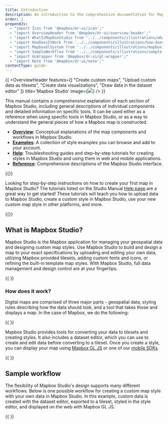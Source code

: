 ```yaml
---
title: Introduction
description: An introduction to the comprehensive documentation for Mapbox Studio.
order: 1
prependJs:
  - "import Icon from '@mapbox/mr-ui/icon';"
  - "import OverviewHeader from '@mapbox/dr-ui/overview-header';"
  - "import WhatIsMapboxStudio from '../../components/illustrations/what-is-mapbox-studio';"
  - "import HowDoesItWork from '../../components/illustrations/how-does-it-work';"
  - "import MapboxGlSystem from '../../components/illustrations/mapbox-gl-system';"
  - "import SampleWorkflow from '../../components/illustrations/sample-workflow';"
  - "import GLWrapper from '@mapbox/dr-ui/gl-wrapper';"
  - "import Note from '@mapbox/dr-ui/note';"
contentType: guide
---
```


{{
    <OverviewHeader
      features={[
        "Create custom maps",
        "Upload custom data as tilesets",
        "Create data visualizations",
        "Draw data in the dataset editor"
      ]}
      title='Mapbox Studio'
      image={<img
        width={1000}
        src="/studio-manual/img/studio/studio-manual-header.png"
      />}
    />
}}

This manual contains a comprehensive explanation of each section of Mapbox Studio, including general descriptions of individual components and detailed information on specific tools. It can be used either as a reference when using specific tools in Mapbox Studio, or as a way to understand the general pieces of how a Mapbox map is constructed.

- [**Overview**](/studio-manual/overview/): Conceptual explanations of the map components and workflows in Mapbox Studio.
- [**Examples**](/studio-manual/examples/): A collection of style examples you can browse and add to your account.
- [**Help**](/studio-manual/help/): Troubleshooting guides and step-by-step tutorials for creating styles in Mapbox Studio and using them in web and mobile applications.
- [**Reference**](/studio-manual/reference/): Comprehensive descriptions of the Mapbox Studio interface.

{{<Note title="Step-by-step tutorials">}}
<!-- copyeditor disable great-->
Looking for step-by-step instructions on how to create your first map in Mapbox Studio? The tutorials listed on the Studio Manual [Help page](/studio-manual/help/) are a great way to get started! These tutorials will teach you how to upload data to Mapbox Studio, create a custom style in Mapbox Studio, use your new custom map style in other platforms, and more.
<!-- copyeditor enable great-->
{{</Note>}}


## What is Mapbox Studio?

Mapbox Studio is the Mapbox application for managing your geospatial data and designing custom map styles. Use Mapbox Studio to build and design a map to your exact specifications by uploading and editing your own data, utilizing Mapbox-provided tilesets, adding custom fonts and icons, or refining the built-in template map styles. With Mapbox Studio, full data management and design control are at your fingertips.

{{
  <WhatIsMapboxStudio />
}}

### How does it work?

Digital maps are comprised of three major parts - geospatial data, styling rules describing how the data should look, and a tool that takes those and displays a map. In the case of Mapbox, we do the following:

{{
  <HowDoesItWork />
}}

Mapbox Studio provides tools for converting your data to tilesets and creating styles. It also includes a dataset editor, which you can use to create and edit data before converting to a tileset. Once you create a style, you can display your map using [Mapbox GL JS](https://www.mapbox.com/mapbox-gl-js) or one of our [mobile SDKs](https://www.mapbox.com/mobile).

{{
  <GLWrapper><MapboxGlSystem /></GLWrapper>
}}


## Sample workflow

The flexibility of Mapbox Studio's design supports many different workflows. Below is one possible workflow for creating a custom map style with your own data in Mapbox Studio. In this example, custom data is created with the dataset editor, exported to a tileset, styled in the style editor, and displayed on the web with Mapbox GL JS.

{{
  <GLWrapper><SampleWorkflow /></GLWrapper>
}}
